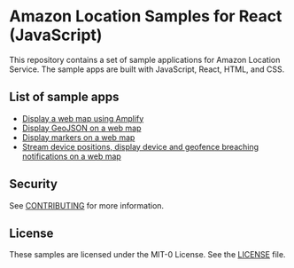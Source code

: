 # Amazon Location Samples for React (JavaScript)

This repository contains a set of sample applications for Amazon Location Service. The sample apps are built with JavaScript, React, HTML, and CSS.

## List of sample apps

- [Display a web map using Amplify](map-with-amplify/)
- [Display GeoJSON on a web map](map-with-geojson/)
- [Display markers on a web map](map-with-markers/)
- [Stream device positions, display device and geofence breaching notifications on a web map](tracking-data-streaming/) 

## Security

See [CONTRIBUTING](CONTRIBUTING.md#security-issue-notifications) for more information.

## License

These samples are licensed under the MIT-0 License. See the [LICENSE](LICENSE) file.
